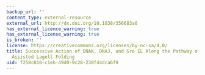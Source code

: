 ```yaml
---
backup_url: ''
content_type: external-resource
external_url: http://dx.doi.org/10.1038/356683a0
has_external_licence_warning: true
has_external_license_warning: true
is_broken: ''
license: https://creativecommons.org/licenses/by-nc-sa/4.0/
title: Successive Action of DNAK, DNAJ, and Gro EL Along the Pathway of Chaperone
  Assisted Lagell Folding
uid: f258c810-c1eb-49d0-9c28-238f44dca6f9
---
```

